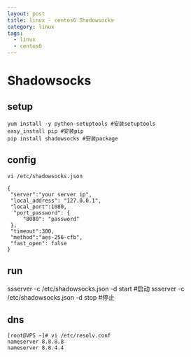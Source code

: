```yaml
---
layout: post
title: linux - centos6 Shadowsocks
category: linux
tags:
  - linux
  - centos6
---
```


# Shadowsocks

## setup

```
yum install -y python-setuptools #安装setuptools 
easy_install pip #安装pip
pip install shadowsocks #安装package
```

## config

```
vi /etc/shadowsocks.json

{
 "server":"your server ip",
 "local_address": "127.0.0.1",
 "local_port":1080,
  "port_password": {
     "8080": "password"
 },
 "timeout":300,
 "method":"aes-256-cfb",
 "fast_open": false
}
```

## run

ssserver -c /etc/shadowsocks.json -d start #启动 
ssserver -c /etc/shadowsocks.json -d stop #停止

## dns

```
[root@VPS ~]# vi /etc/resolv.conf
nameserver 8.8.8.8
nameserver 8.8.4.4
```

